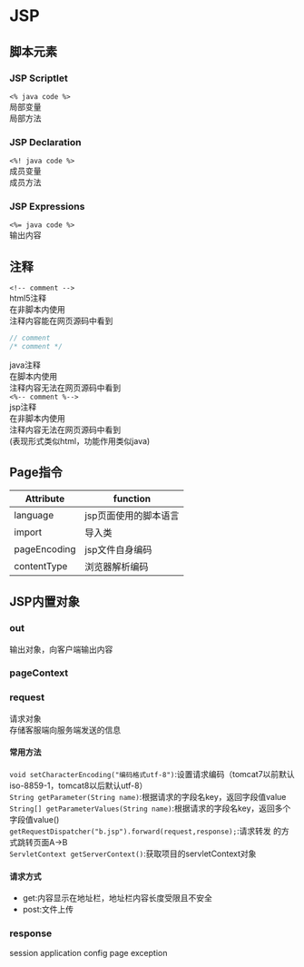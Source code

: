 # JSP

## 脚本元素
### JSP Scriptlet
`<% java code %>`  
局部变量  
局部方法  

### JSP Declaration
`<%! java code %>`  
成员变量  
成员方法  

### JSP Expressions
`<%= java code %>`  
输出内容  

## 注释
`<!-- comment -->`  
html5注释  
在非脚本内使用  
注释内容能在网页源码中看到  
``` java
// comment
/* comment */
```
java注释  
在脚本内使用  
注释内容无法在网页源码中看到  
`<%-- comment %-->`  
jsp注释  
在非脚本内使用  
注释内容无法在网页源码中看到  
(表现形式类似html，功能作用类似java)  


## Page指令
| Attribute    | function              |
| -            | -                     |
| language     | jsp页面使用的脚本语言 |
| import       | 导入类                |
| pageEncoding | jsp文件自身编码       |
| contentType  | 浏览器解析编码        |


## JSP内置对象
### out
输出对象，向客户端输出内容  

### pageContext

### request
请求对象  
存储客服端向服务端发送的信息  
#### 常用方法
`void setCharacterEncoding("编码格式utf-8")`:设置请求编码（tomcat7以前默认iso-8859-1，tomcat8以后默认utf-8）  
`String getParameter(String name)`:根据请求的字段名key，返回字段值value  
`String[] getParameterValues(String name)`:根据请求的字段名key，返回多个字段值value()  
`getRequestDispatcher("b.jsp").forward(request,response);`:请求转发 的方式跳转页面A->B  
`ServletContext getServerContext()`:获取项目的servletContext对象  
#### 请求方式
- get:内容显示在地址栏，地址栏内容长度受限且不安全  
- post:文件上传  

### response
session
application
config
page
exception
